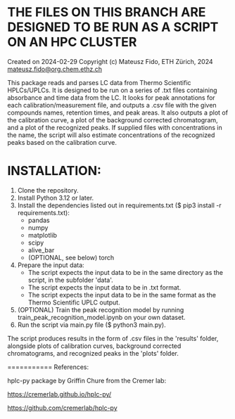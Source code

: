 # THE FILES ON THIS BRANCH ARE DESIGNED TO BE RUN AS A SCRIPT ON AN HPC CLUSTER

Created on 2024-02-29
Copyright (c) Mateusz Fido, ETH Zürich, 2024
mateusz.fido@org.chem.ethz.ch

This package reads and parses LC data from Thermo Scientific HPLCs/UPLCs. 
It is designed to be run on a series of .txt files containing absorbance and time data from the LC. 
It looks for peak annotations for each calibration/measurement file, and outputs a .csv file with the given compounds names, retention times, and peak areas.
It also outputs a plot of the calibration curve, a plot of the background corrected chromatogram, and a plot of the recognized peaks.
If supplied files with concentrations in the name, the script will also estimate concentrations of the recognized peaks based on the calibration curve.

# INSTALLATION:
1. Clone the repository. 
2. Install Python 3.12 or later.
3. Install the dependencies listed out in requirements.txt ($ pip3 install -r requirements.txt):
    - pandas
    - numpy
    - matplotlib
    - scipy
    - alive_bar
    - (OPTIONAL, see below) torch
4. Prepare the input data:
    - The script expects the input data to be in the same directory as the script, in the subfolder 'data'.
    - The script expects the input data to be in .txt format.
    - The script expects the input data to be in the same format as the Thermo Scientific UPLC output.
5. (OPTIONAL) Train the peak recognition model by running train_peak_recognition_model.ipynb on your own dataset.
6. Run the script via main.py file ($ python3 main.py).

The script produces results in the form of .csv files in the 'results' folder, alongside plots of calibration curves,
background corrected chromatograms, and recognized peaks in the 'plots' folder.

===========
References: 

hplc-py package by Griffin Chure from the Cremer lab:

https://cremerlab.github.io/hplc-py/

https://github.com/cremerlab/hplc-py

